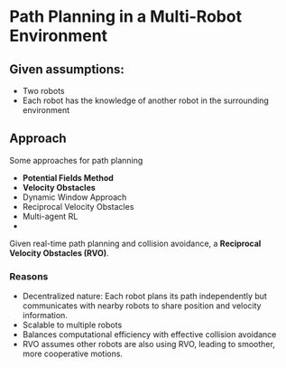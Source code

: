 # Path Planning in a Multi-Robot Environment

## Given assumptions:
* Two robots
* Each robot has the knowledge of another robot in the surrounding environment

## Approach 

Some approaches for path planning
* <b>Potential Fields Method</b>
* <b>Velocity Obstacles</b>
* Dynamic Window Approach
* Reciprocal Velocity Obstacles
* Multi-agent RL
* 
Given real-time path planning and collision avoidance, a <b>Reciprocal Velocity Obstacles (RVO)</b>.

### Reasons
* Decentralized nature: Each robot plans its path independently but communicates with nearby robots to share position and velocity information.
* Scalable to multiple robots
* Balances computational efficiency with effective collision avoidance
* RVO assumes other robots are also using RVO, leading to smoother, more cooperative motions.

